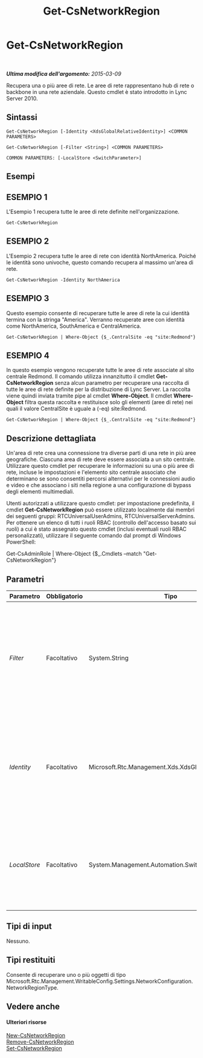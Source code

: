 ﻿---
title: Get-CsNetworkRegion
TOCTitle: Get-CsNetworkRegion
ms:assetid: 5c9eef10-16c1-45f7-ae7b-2bee0965b421
ms:mtpsurl: https://technet.microsoft.com/it-it/library/Gg398406(v=OCS.15)
ms:contentKeyID: 49300689
ms.date: 08/24/2015
mtps_version: v=OCS.15
ms.translationtype: HT
---

# Get-CsNetworkRegion

 

_**Ultima modifica dell'argomento:** 2015-03-09_

Recupera una o più aree di rete. Le aree di rete rappresentano hub di rete o backbone in una rete aziendale. Questo cmdlet è stato introdotto in Lync Server 2010.

## Sintassi

    Get-CsNetworkRegion [-Identity <XdsGlobalRelativeIdentity>] <COMMON PARAMETERS>

    Get-CsNetworkRegion [-Filter <String>] <COMMON PARAMETERS>

    COMMON PARAMETERS: [-LocalStore <SwitchParameter>]

## Esempi

## ESEMPIO 1

L'Esempio 1 recupera tutte le aree di rete definite nell'organizzazione.

    Get-CsNetworkRegion

## ESEMPIO 2

L'Esempio 2 recupera tutte le aree di rete con identità NorthAmerica. Poiché le identità sono univoche, questo comando recupera al massimo un'area di rete.

    Get-CsNetworkRegion -Identity NorthAmerica

## ESEMPIO 3

Questo esempio consente di recuperare tutte le aree di rete la cui identità termina con la stringa "America". Verranno recuperate aree con identità come NorthAmerica, SouthAmerica e CentralAmerica.

    Get-CsNetworkRegion | Where-Object {$_.CentralSite -eq "site:Redmond"}

## ESEMPIO 4

In questo esempio vengono recuperate tutte le aree di rete associate al sito centrale Redmond. Il comando utilizza innanzitutto il cmdlet **Get-CsNetworkRegion** senza alcun parametro per recuperare una raccolta di tutte le aree di rete definite per la distribuzione di Lync Server. La raccolta viene quindi inviata tramite pipe al cmdlet **Where-Object**. Il cmdlet **Where-Object** filtra questa raccolta e restituisce solo gli elementi (aree di rete) nei quali il valore CentralSite è uguale a (-eq) site:Redmond.

    Get-CsNetworkRegion | Where-Object {$_.CentralSite -eq "site:Redmond"}

## Descrizione dettagliata

Un'area di rete crea una connessione tra diverse parti di una rete in più aree geografiche. Ciascuna area di rete deve essere associata a un sito centrale. Utilizzare questo cmdlet per recuperare le informazioni su una o più aree di rete, incluse le impostazioni e l'elemento sito centrale associato che determinano se sono consentiti percorsi alternativi per le connessioni audio e video e che associano i siti nella regione a una configurazione di bypass degli elementi multimediali.

Utenti autorizzati a utilizzare questo cmdlet: per impostazione predefinita, il cmdlet **Get-CsNetworkRegion** può essere utilizzato localmente dai membri dei seguenti gruppi: RTCUniversalUserAdmins, RTCUniversalServerAdmins. Per ottenere un elenco di tutti i ruoli RBAC (controllo dell'accesso basato sui ruoli) a cui è stato assegnato questo cmdlet (inclusi eventuali ruoli RBAC personalizzati), utilizzare il seguente comando dal prompt di Windows PowerShell:

Get-CsAdminRole | Where-Object {$\_.Cmdlets –match "Get-CsNetworkRegion"}

## Parametri


<table>
<colgroup>
<col style="width: 25%" />
<col style="width: 25%" />
<col style="width: 25%" />
<col style="width: 25%" />
</colgroup>
<thead>
<tr class="header">
<th>Parametro</th>
<th>Obbligatorio</th>
<th>Tipo</th>
<th>Descrizione</th>
</tr>
</thead>
<tbody>
<tr class="odd">
<td><p><em>Filter</em></p></td>
<td><p>Facoltativo</p></td>
<td><p>System.String</p></td>
<td><p>Questo parametro consente di effettuare una ricerca con caratteri jolly sulle identità di tutte le aree di rete configurate nell'organizzazione. Utilizzare i caratteri jolly filtrare qualsiasi parte dell'identità.</p></td>
</tr>
<tr class="even">
<td><p><em>Identity</em></p></td>
<td><p>Facoltativo</p></td>
<td><p>Microsoft.Rtc.Management.Xds.XdsGlobalRelativeIdentity</p></td>
<td><p>L'identificatore univoco dell'area di rete che si desidera recuperare. L'identità sarà nella forma di una stringa che identifica in modo univoco quell'area. Si noti che l'identità è la stessa di NetworkRegionID.</p></td>
</tr>
<tr class="odd">
<td><p><em>LocalStore</em></p></td>
<td><p>Facoltativo</p></td>
<td><p>System.Management.Automation.SwitchParameter</p></td>
<td><p>Consente di recuperare le informazioni sull'area di rete dalla replica locale di archivio di gestione centrale invece che da archivio di gestione centrale.</p></td>
</tr>
</tbody>
</table>


## Tipi di input

Nessuno.

## Tipi restituiti

Consente di recuperare uno o più oggetti di tipo Microsoft.Rtc.Management.WritableConfig.Settings.NetworkConfiguration.NetworkRegionType.

## Vedere anche

#### Ulteriori risorse

[New-CsNetworkRegion](new-csnetworkregion.md)  
[Remove-CsNetworkRegion](remove-csnetworkregion.md)  
[Set-CsNetworkRegion](set-csnetworkregion.md)

